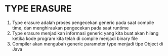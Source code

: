 # TYPE ERASURE

1. Type erasure adalah proses pengecekan generic pada saat compile time, dan menghiraukan pengecekan pada saat runtime
2. Type erasure menjadikan informasi generic yang kita buat akan hilang ketika kode program kita telah di compile menjadi binary file
3. Compiler akan mengubah generic parameter type menjadi tipe Object di Java
